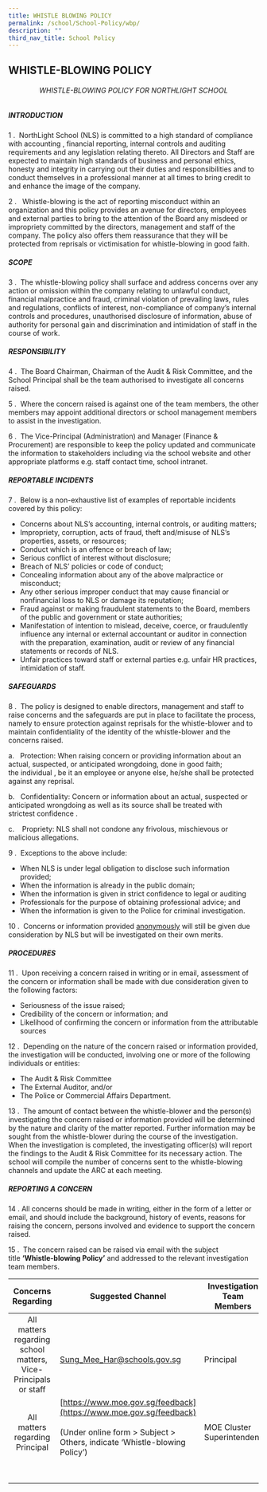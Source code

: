 ```yaml
---
title: WHISTLE BLOWING POLICY
permalink: /school/School-Policy/wbp/
description: ""
third_nav_title: School Policy
---
```

## WHISTLE-BLOWING POLICY

###### <center>WHISTLE-BLOWING POLICY FOR NORTHLIGHT SCHOOL</center>

##### INTRODUCTION

1 \.  NorthLight School (NLS) is committed to a high standard of compliance with accounting , financial reporting, internal controls and auditing requirements and any legislation relating thereto. All Directors and Staff are expected to maintain high standards of business and personal ethics, honesty and integrity in carrying out their duties and responsibilities and to conduct themselves in a professional manner at all times to bring credit to and enhance the image of the company.

2 \.   Whistle-blowing is the act of reporting misconduct within an organization and this policy provides an avenue for directors, employees and external parties to bring to the attention of the Board any misdeed or impropriety committed by the directors, management and staff of the company. The policy also offers them reassurance that they will be protected from reprisals or victimisation for whistle-blowing in good faith.

##### SCOPE

3 \.  The whistle-blowing policy shall surface and address concerns over any action or omission within the company relating to unlawful conduct, financial malpractice and fraud, criminal violation of prevailing laws, rules and regulations, conflicts of interest, non-compliance of company’s internal controls and procedures, unauthorised disclosure of information, abuse of authority for personal gain and discrimination and intimidation of staff in the course of work.

##### RESPONSIBILITY

4 \.  The Board Chairman, Chairman of the Audit & Risk Committee, and the School Principal shall be the team authorised to investigate all concerns raised.

5 \.  Where the concern raised is against one of the team members, the other members may appoint additional directors or school management members to assist in the investigation. 

6 \.  The Vice-Principal (Administration) and Manager (Finance & Procurement) are responsible to keep the policy updated and communicate the information to stakeholders including via the school website and other appropriate platforms e.g. staff contact time, school intranet.

##### REPORTABLE INCIDENTS

7 \.  Below is a non-exhaustive list of examples of reportable incidents covered by this policy:

*   Concerns about NLS’s accounting, internal controls, or auditing matters;
*   Impropriety, corruption, acts of fraud, theft and/misuse of NLS’s properties, assets, or resources;
*   Conduct which is an offence or breach of law;
*   Serious conflict of interest without disclosure;
*   Breach of NLS’ policies or code of conduct;
*   Concealing information about any of the above malpractice or misconduct;
*   Any other serious improper conduct that may cause financial or nonfinancial loss to NLS or damage its reputation;
*   Fraud against or making fraudulent statements to the Board, members of the public and government or state authorities;
*   Manifestation of intention to mislead, deceive, coerce, or fraudulently influence any internal or external accountant or auditor in connection with the preparation, examination, audit or review of any financial statements or records of NLS.
*   Unfair practices toward staff or external parties e.g. unfair HR practices, intimidation of staff.

##### SAFEGUARDS

8 \.  The policy is designed to enable directors, management and staff to raise concerns and the safeguards are put in place to facilitate the process, namely to ensure protection against reprisals for the whistle-blower and to maintain confidentiality of the identity of the whistle-blower and the concerns raised.

a.   Protection: When raising concern or providing information about an actual, suspected, or anticipated wrongdoing, done in good faith; the individual , be it an employee or anyone else, he/she shall be protected against any reprisal.

b.   Confidentiality: Concern or information about an actual, suspected or anticipated wrongdoing as well as its source shall be treated with strictest confidence .

c.    Propriety: NLS shall not condone any frivolous, mischievous or malicious allegations.

9 \.  Exceptions to the above include:

*   When NLS is under legal obligation to disclose such information provided;
*   When the information is already in the public domain;
*   When the information is given in strict confidence to legal or auditing
*   Professionals for the purpose of obtaining professional advice; and
*   When the information is given to the Police for criminal investigation.

10 \.  Concerns or information provided <u>anonymously</u> will still be given due consideration by NLS but will be investigated on their own merits.

##### PROCEDURES

11 \.  Upon receiving a concern raised in writing or in email, assessment of the concern or information shall be made with due consideration given to the following factors:

*   Seriousness of the issue raised;
*   Credibility of the concern or information; and
*   Likelihood of confirming the concern or information from the attributable sources

12 \.  Depending on the nature of the concern raised or information provided, the investigation will be conducted, involving one or more of the following individuals or entities:

*   The Audit & Risk Committee
*   The External Auditor, and/or
*   The Police or Commercial Affairs Department.

13 \.  The amount of contact between the whistle-blower and the person(s) investigating the concern raised or information provided will be determined by the nature and clarity of the matter reported. Further information may be sought from the whistle-blower during the course of the investigation. When the investigation is completed, the investigating officer(s) will report the findings to the Audit & Risk Committee for its necessary action. The school will compile the number of concerns sent to the whistle-blowing channels and update the ARC at each meeting.

##### REPORTING A CONCERN

14 \. All concerns should be made in writing, either in the form of a letter or email, and should include the background, history of events, reasons for raising the concern, persons involved and evidence to support the concern raised.

15 \.  The concern raised can be raised via email with the subject title **‘Whistle-blowing Policy’** and addressed to the relevant investigation team members.

| **Concerns Regarding**  | **Suggested Channel**  | **Investigation Team Members**  |
|:-:|---|---|
| All matters regarding school matters, Vice-Principals or staff  | <br>[Sung\_Mee\_Har@schools.gov.sg](mailto:Sung_Mee_Har@schools.gov.sg)  | <br>Principal  |
| <br>All matters regarding Principal  | [https://www.moe.gov.sg/feedback](https://www.moe.gov.sg/feedback)<br><br>(Under online form > Subject > Others, indicate ‘Whistle-blowing Policy’)  | <br>MOE Cluster Superintendent  |
|   |   |   |
|   |   |   |
|   |   |   |
|   |   |   |
|   |   |   |
|   |   |   |
|   |   |   |
|   |   |   |